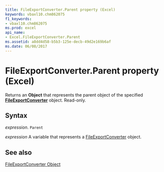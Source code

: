 ```yaml
---
title: FileExportConverter.Parent property (Excel)
keywords: vbaxl10.chm862075
f1_keywords:
- vbaxl10.chm862075
ms.prod: excel
api_name:
- Excel.FileExportConverter.Parent
ms.assetid: a8dd4d58-b5b3-125e-decb-49d2e169b6af
ms.date: 06/08/2017
---
```



# FileExportConverter.Parent property (Excel)

Returns an  **Object** that represents the parent object of the specified **[FileExportConverter](Excel.FileExportConverter.md)** object. Read-only.


## Syntax

 _expression_. `Parent`

 _expression_ A variable that represents a [FileExportConverter](Excel.FileExportConverter.md) object.


## See also


[FileExportConverter Object](Excel.FileExportConverter.md)

